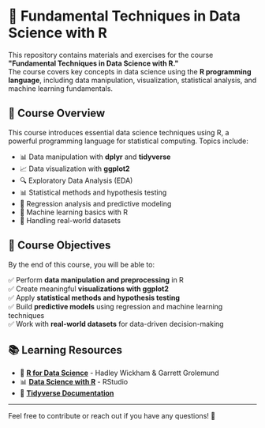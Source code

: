 # 📘 Fundamental Techniques in Data Science with R  

This repository contains materials and exercises for the course **"Fundamental Techniques in Data Science with R."**  
The course covers key concepts in data science using the **R programming language**, including data manipulation, visualization, statistical analysis, and machine learning fundamentals.  

## 🚀 Course Overview  

This course introduces essential data science techniques using R, a powerful programming language for statistical computing. Topics include:  

- 📊 Data manipulation with **dplyr** and **tidyverse**  
- 📈 Data visualization with **ggplot2**  
- 🔍 Exploratory Data Analysis (EDA)  
- 📊 Statistical methods and hypothesis testing  
- 🔢 Regression analysis and predictive modeling  
- 🤖 Machine learning basics with R  
- 📂 Handling real-world datasets  

## 🎯 Course Objectives  

By the end of this course, you will be able to:  

✅ Perform **data manipulation and preprocessing** in R  
✅ Create meaningful **visualizations with ggplot2**  
✅ Apply **statistical methods and hypothesis testing**  
✅ Build **predictive models** using regression and machine learning techniques  
✅ Work with **real-world datasets** for data-driven decision-making  

## 📚 Learning Resources  

- 📖 **[R for Data Science](https://r4ds.had.co.nz/)** - Hadley Wickham & Garrett Grolemund  
- 📊 **[Data Science with R](https://datascience.rstudio.com/)** - RStudio  
- 📘 **[Tidyverse Documentation](https://www.tidyverse.org/)**  

---

Feel free to contribute or reach out if you have any questions! 🚀  
